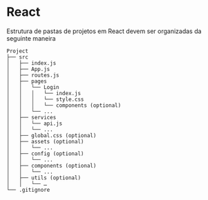 # React

Estrutura de pastas de projetos em React devem ser organizadas da seguinte maneira

```
Project
├── src
│   ├── index.js
│   ├── App.js
│   ├── routes.js
│   ├── pages
│   │   └── Login
│   │   │   └── index.js
│   │   │   └── style.css
│   │   │   └── components (optional) 
│   │   └── ...
│   ├── services
│   │   └── api.js
│   │   └── ... 
│   ├── global.css (optional)  
│   ├── assets (optional)
│   │   └── ...
│   ├── config (optional)
│   │   └── ...
│   ├── components (optional)
│   │   └── ...
│   ├── utils (optional)
│   │   └── …
└── .gitignore

```
